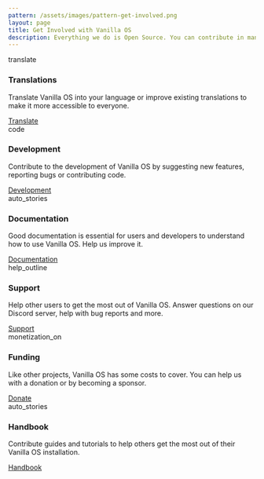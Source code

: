 ```yaml
---
pattern: /assets/images/pattern-get-involved.png
layout: page
title: Get Involved with Vanilla OS
description: Everything we do is Open Source. You can contribute in many ways.
---
```


<div class="hero hero-center">
    <div class="container hero-wrapper">
        <div class="cards">
            <div class="card">
                <div class="card-bg-icon">
                    <span class="material-icons-outlined">translate</span>
                </div>
                <h3>Translations</h3>
                <p>Translate Vanilla OS into your language or improve existing translations to make it more accessible to everyone.</p>
                <a href="{{ site.url }}/translate" class="button button-primary">Translate</a>
            </div>
            <div class="card">
                <div class="card-bg-icon">
                    <span class="material-icons-outlined">code</span>
                </div>
                <h3>Development</h3>
                <p>Contribute to the development of Vanilla OS by suggesting new features, reporting bugs or contributing code.</p>
                <a href="https://github.com/vanilla-os/" class="button button-primary">Development</a>
            </div>
        </div>
        <div class="cards">
            <div class="card">
                <div class="card-bg-icon">
                    <span class="material-icons-outlined">auto_stories</span>
                </div>
                <h3>Documentation</h3>
                <p>Good documentation is essential for users and developers to understand how to use Vanilla OS. Help us improve it.</p>
                <a href="https://github.com/Vanilla-OS/documentation" class="button button-primary">Documentation</a>
            </div>
            <div class="card">
                <div class="card-bg-icon">
                    <span class="material-icons-outlined">help_outline</span>
                </div>
                <h3>Support</h3>
                <p>Help other users to get the most out of Vanilla OS. Answer questions on our Discord server, help with bug reports and more.</p>
                <a href="https://discord.gg/34J8PFsk" class="button button-primary">Support</a>
            </div>
        </div>
        <div class="cards">
            <div class="card">
                <div class="card-bg-icon">
                    <span class="material-icons-outlined">monetization_on</span>
                </div>
                <h3>Funding</h3>
                <p>Like other projects, Vanilla OS has some costs to cover. You can help us with a donation or by becoming a sponsor.</p>
                <a href="https://github.com/mirkobrombin/" class="button button-primary">Donate</a>
            </div>
            <div class="card">
                <div class="card-bg-icon">
                    <span class="material-icons-outlined">auto_stories</span>
                </div>
                <h3>Handbook</h3>
                <p>Contribute guides and tutorials to help others get the most out of their Vanilla OS installation.</p>
                <a href="https://github.com/Vanilla-OS/handbook" class="button button-primary">Handbook</a>
            </div>
        </div>
    </div>
</div>
